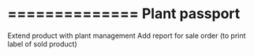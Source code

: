 ==============
Plant passport
==============
Extend product with plant management
Add report for sale order (to print label of sold product)

